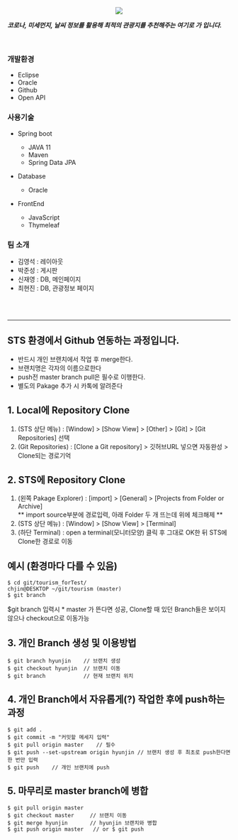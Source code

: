<p align="center"><img src="https://user-images.githubusercontent.com/44575072/127271143-dccef01e-ac3c-446c-8b24-3f3345fb5c19.png"></p>

***코로나, 미세먼지, 날씨 정보를 활용해 최적의 관광지를 추천해주는 여기로 가 입니다.***
  
<br/>

### 개발환경
- Eclipse
- Oracle
- Github
- Open API


### 사용기술
* Spring boot
  * JAVA 11
  * Maven
  * Spring Data JPA
  
* Database
  * Oracle
  
* FrontEnd
  * JavaScript
  * Thymeleaf


### 팀 소개
- 김영석 : 레이아웃
- 박준성 : 게시판 
- 신재영 : DB, 메인페이지
- 최현진 : DB, 관광정보 페이지

<br/>
<br/>
<hr>

## STS 환경에서 Github 연동하는 과정입니다.
  - 반드시 개인 브랜치에서 작업 후 merge한다.
  - 브랜치명은 각자의 이름으로한다
  - push전 master branch pull은 필수로 이행한다.
  - 별도의 Pakage 추가 시 카톡에 알려준다
  
## 1. Local에 Repository Clone
1. (STS 상단 메뉴) : [Window] > [Show View] > [Other] > [Git] > [Git Repositories] 선택
2. (Git Repositories) : [Clone a Git repository] > 깃허브URL 넣으면 자동완성 > Clone되는 경로기억  
  
## 2. STS에 Repository Clone
1. (왼쪽 Pakage Explorer) : [import] > [General] > [Projects from Folder or Archive]   
 ** import source부분에 경로입력, 아래 Folder 두 개 뜨는데 위에 체크해제 **
2. (STS 상단 메뉴) : [Window] > [Show View] > [Terminal]
3. (하단 Terminal) : open a terminal(모니터모양) 클릭 후 그대로 OK한 뒤 STS에 Clone한 경로로 이동  
  
## 예시 (환경마다 다를 수 있음)

```
$ cd git/tourism_forTest/
chjin@DESKTOP ~/git/tourism (master)
$ git branch
```
  
$git branch 입력시 * master 가 뜬다면 성공, Clone할 때 있던 Branch들은 보이지않으나 checkout으로 이동가능  

## 3. 개인 Branch 생성 및 이용방법
```
$ git branch hyunjin    // 브랜치 생성
$ git checkout hyunjin  // 브랜치 이동
$ git branch            // 현재 브랜치 위치
```
  
## 4. 개인 Branch에서 자유롭게(?) 작업한 후에 push하는 과정
```
$ git add .
$ git commit -m "커밋할 메세지 입력"
$ git pull origin master    // 필수
$ git push --set-upstream origin hyunjin // 브랜치 생성 후 최초로 push한다면 한 번만 입력
$ git push    // 개인 브랜치에 push
```
  
## 5. 마무리로 master branch에 병합
```
$ git pull origin master
$ git checkout master     // 브랜치 이동
$ git merge hyunjin       // hyunjin 브랜치와 병합
$ git push origin master   // or $ git push
```
